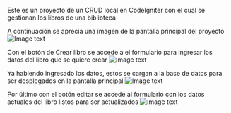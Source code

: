 Este es un proyecto de un CRUD local en CodeIgniter con el cual se gestionan los libros de una biblioteca

A continuación se aprecia una imagen de la pantalla principal del proyecto
![Image text](https://github.com/santyvivas/biblioteca/blob/main/Explain_Images/index.png)

Con el botón de Crear libro se accede a el formulario para ingresar los datos del libro que se quiere crear
![Image text](https://github.com/santyvivas/biblioteca/blob/main/Explain_Images/crearLibro.png)

Ya habiendo ingresado los datos, estos se cargan a la base de datos para ser desplegados en la pantalla principal
![Image text](https://github.com/santyvivas/biblioteca/blob/main/Explain_Images/crearLibroDatos.png)

Por último con el botón editar se accede al formulario con los datos actuales del libro listos para ser actualizados
![Image text](https://github.com/santyvivas/biblioteca/blob/main/Explain_Images/edicionLibro.png)

